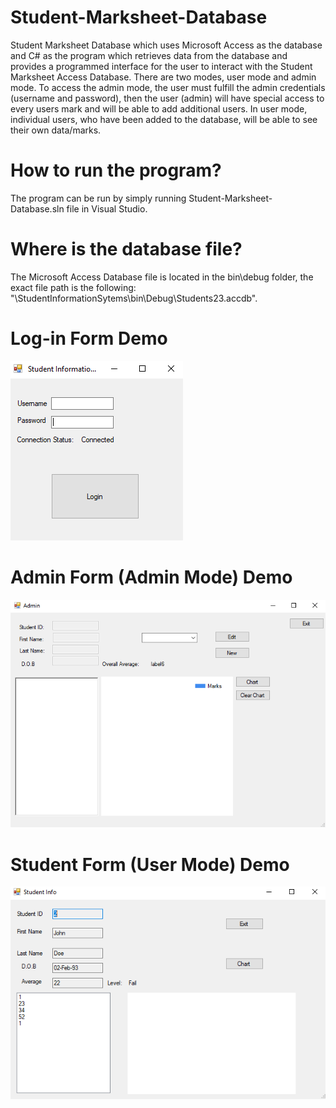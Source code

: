 # Student-Marksheet-Database
Student Marksheet Database which uses Microsoft Access as the database and C# as the program which retrieves data from the database and provides a programmed interface for the user to interact with the Student Marksheet Access Database. There are two modes, user mode and admin mode. To access the admin mode, the user must fulfill the admin credentials (username and password), then the user (admin) will have special access to every users mark and will be able to add additional users. In user mode, individual users, who have been added to the database, will be able to see their own data/marks.

# How to run the program?
The program can be run by simply running Student-Marksheet-Database.sln file in Visual Studio.

# Where is the database file?
The Microsoft Access Database file is located in the bin\debug folder, the exact file path is the following: "\StudentInformationSytems\bin\Debug\Students23.accdb".

# Log-in Form Demo
![](images/login.PNG)

# Admin Form (Admin Mode) Demo
![](images/admin.PNG)

# Student Form (User Mode) Demo
![](images/user.PNG)
